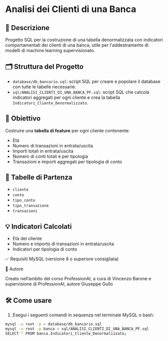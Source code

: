 # Analisi dei Clienti di una Banca

## 📌 Descrizione

Progetto SQL per la costruzione di una tabella denormalizzata con indicatori comportamentali dei clienti di una banca, utile per l'addestramento di modelli di machine learning supervisionato.

## 🗂️ Struttura del Progetto

- `database/db_bancario.sql`: script SQL per creare e popolare il database con tutte le tabelle necessarie.
- `sql/ANALISI_CLIENTI_DI_UNA_BANCA_PF.sql`: script SQL che calcola indicatori aggregati per ogni cliente e crea la tabella `Indicatori_Cliente_Denormalizzato`.

## 🎯 Obiettivo

Costruire una **tabella di feature** per ogni cliente contenente:

- Età
- Numero di transazioni in entrata/uscita
- Importi totali in entrata/uscita
- Numero di conti totali e per tipologia
- Transazioni e importi aggregati per tipologia di conto

## 🧱 Tabelle di Partenza

- `cliente`
- `conto`
- `tipo_conto`
- `tipo_transazione`
- `transazioni`

## 💡 Indicatori Calcolati

- Età del cliente
- Numero e importo di transazioni in entrata/uscita
- Indicatori per tipologia di conto

✅ Requisiti
MySQL (versione 8 o superiore consigliata)

👤 Autore

Creato nell’ambito del corso ProfessionAI, a cura di Vincenzo Barone e supervisione di ProfessionAI, autore Giuseppe Gullo

## 🛠️ Come usare

1. Esegui i seguenti comandi in sequenza nel terminale MySQL o bash:

```bash
mysql -u root -p < database/db_bancario.sql
mysql -u root -p banca < sql/ANALISI_CLIENTI_DI_UNA_BANCA_PF.sql
SELECT * FROM banca.Indicatori_Cliente_Denormalizzato;


